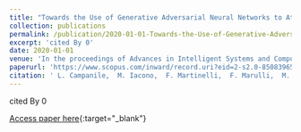 ```yaml
---
title: "Towards the Use of Generative Adversarial Neural Networks to Attack Online Resources"
collection: publications
permalink: /publication/2020-01-01-Towards-the-Use-of-Generative-Adversarial-Neural-Networks-to-Attack-Online-Resources
excerpt: 'cited By 0'
date: 2020-01-01
venue: 'In the proceedings of Advances in Intelligent Systems and Computing'
paperurl: 'https://www.scopus.com/inward/record.uri?eid=2-s2.0-85083965494&doi=10.1007%2f978-3-030-44038-1_81&partnerID=40&md5=a31bc02a9b628120dbddc4b0286107e4'
citation: ' L. Campanile,  M. Iacono,  F. Martinelli,  F. Marulli,  M. Mastroianni,  F. Mercaldo,  A. Santone, &quot;Towards the Use of Generative Adversarial Neural Networks to Attack Online Resources.&quot; In the proceedings of Advances in Intelligent Systems and Computing, 2020.'
---
```

cited By 0

[Access paper here](https://www.scopus.com/inward/record.uri?eid=2-s2.0-85083965494&doi=10.1007%2f978-3-030-44038-1_81&partnerID=40&md5=a31bc02a9b628120dbddc4b0286107e4){:target="_blank"}
